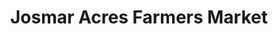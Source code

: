 ---
title: "Josmar Acres Farmers Market"
url: /lynden/josmar-acres-farmers-market/
shop: Supermarkt
---